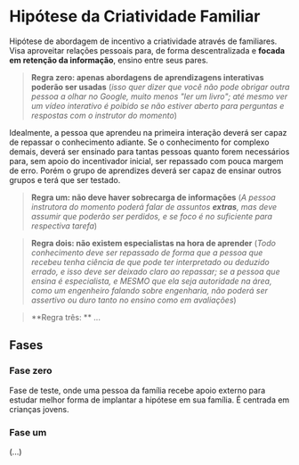 # Hipótese da Criatividade Familiar
Hipótese de abordagem de incentivo a criatividade através de familiares. Visa
aproveitar relações pessoais para, de forma descentralizada e **focada
em retenção da informação**, ensino entre seus pares.

> **Regra zero: apenas abordagens de aprendizagens interativas poderão ser usadas**
> (_isso quer dizer que você não pode obrigar outra pessoa a olhar no Google,
> muito menos "ler um livro"; até mesmo ver um vídeo interativo é poibido se
> não estiver aberto para perguntas e respostas com o instrutor do momento_)

Idealmente, a pessoa que aprendeu na primeira interação deverá ser capaz de
repassar o conhecimento adiante. Se o conhecimento for complexo demais,
deverá ser ensinado para tantas pessoas quanto forem necessários para, sem
apoio do incentivador inicial, ser repassado com pouca margem de erro.
Porém o grupo de aprendizes deverá ser capaz de ensinar outros grupos e terá
que ser testado.

> **Regra um: não deve haver sobrecarga de informações** (_A pessoa instrutora
> do momento poderá falar de assuntos **extras**, mas deve assumir que poderão
> ser perdidos, e se foco é no suficiente para respectiva tarefa_)

> **Regra dois: não existem especialistas na hora de aprender**
> (_Todo conhecimento deve ser repassado de forma que a pessoa que recebeu
> tenha ciência de que pode ter interpretado ou deduzido errado, e isso deve
> ser deixado claro ao repassar; se a pessoa que ensina é especialista, e
> MESMO que ela seja autoridade na área, como um engenheiro falando sobre
> engenharia, não poderá ser assertivo ou duro tanto no ensino como em
> avaliações_)

> **Regra três: ** ...


## Fases

### Fase zero
Fase de teste, onde uma pessoa da família recebe apoio externo para estudar
melhor forma de implantar a hipótese em sua família. É centrada em crianças
jovens.

### Fase um

(...)